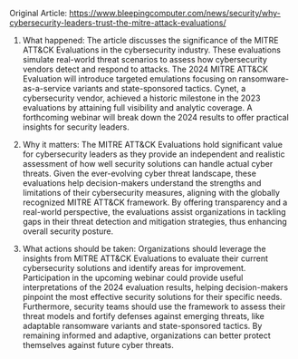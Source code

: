 Original Article: https://www.bleepingcomputer.com/news/security/why-cybersecurity-leaders-trust-the-mitre-attack-evaluations/

1) What happened: The article discusses the significance of the MITRE ATT&CK Evaluations in the cybersecurity industry. These evaluations simulate real-world threat scenarios to assess how cybersecurity vendors detect and respond to attacks. The 2024 MITRE ATT&CK Evaluation will introduce targeted emulations focusing on ransomware-as-a-service variants and state-sponsored tactics. Cynet, a cybersecurity vendor, achieved a historic milestone in the 2023 evaluations by attaining full visibility and analytic coverage. A forthcoming webinar will break down the 2024 results to offer practical insights for security leaders.

2) Why it matters: The MITRE ATT&CK Evaluations hold significant value for cybersecurity leaders as they provide an independent and realistic assessment of how well security solutions can handle actual cyber threats. Given the ever-evolving cyber threat landscape, these evaluations help decision-makers understand the strengths and limitations of their cybersecurity measures, aligning with the globally recognized MITRE ATT&CK framework. By offering transparency and a real-world perspective, the evaluations assist organizations in tackling gaps in their threat detection and mitigation strategies, thus enhancing overall security posture.

3) What actions should be taken: Organizations should leverage the insights from MITRE ATT&CK Evaluations to evaluate their current cybersecurity solutions and identify areas for improvement. Participation in the upcoming webinar could provide useful interpretations of the 2024 evaluation results, helping decision-makers pinpoint the most effective security solutions for their specific needs. Furthermore, security teams should use the framework to assess their threat models and fortify defenses against emerging threats, like adaptable ransomware variants and state-sponsored tactics. By remaining informed and adaptive, organizations can better protect themselves against future cyber threats.